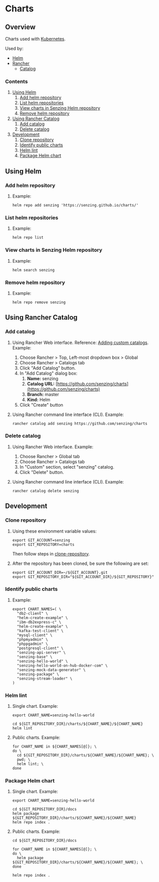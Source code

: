 # Charts

## Overview

Charts used with [Kubernetes](https://github.com/Senzing/knowledge-base/blob/master/WHATIS/kubernetes.md).

Used by:

- [Helm](https://github.com/Senzing/knowledge-base/blob/master/WHATIS/helm.md)
- [Rancher](https://github.com/Senzing/knowledge-base/blob/master/WHATIS/rancher.md)
  - [Catalog](https://rancher.com/docs/rancher/v2.x/en/catalog/)

### Contents

1. [Using Helm](#using-helm)
    1. [Add helm repository](#add-helm-repository)
    1. [List helm repositories](#list-helm-repositories)
    1. [View charts in Senzing Helm repository](#view-charts-in-senzing-helm-repository)
    1. [Remove helm repository](#remove-helm-repository)
1. [Using Rancher Catalog](#using-rancher-catalog)
    1. [Add catalog](#add-catalog)
    1. [Delete catalog](#delete-catalog)
1. [Development](#development)
    1. [Clone repository](#clone-repository)
    1. [Identify public charts](#identify-public-charts)
    1. [Helm lint](#helm-lint)
    1. [Package Helm chart](#package-helm-chart)

## Using Helm

### Add helm repository

1. Example:

    ```console
    helm repo add senzing 'https://senzing.github.io/charts/'
    ```

### List helm repositories

1. Example:

    ```console
    helm repo list
    ```

### View charts in Senzing Helm repository

1. Example:

    ```console
    helm search senzing
    ```

### Remove helm repository

1. Example:

    ```console
    helm repo remove senzing
    ```

## Using Rancher Catalog

### Add catalog

1. Using Rancher Web interface.
   Reference: [Adding custom catalogs](https://rancher.com/docs/rancher/v2.x/en/catalog/#adding-custom-catalogs).
   Example:

    1. Choose Rancher > Top, Left-most dropdown box > Global
    1. Choose Rancher > Catalogs tab
    1. Click "Add Catalog" button.
    1. In "Add Catalog" dialog box:
        1. **Name:** senzing
        1. **Catalog URL:** [https://github.com/senzing/charts](https://github.com/senzing/charts)
        1. **Branch:** master
        1. **Kind:** Helm
    1. Click "Create" button

1. Using Rancher command line interface (CLI).  Example:

    ```console
    rancher catalog add senzing https://github.com/senzing/charts
    ```

### Delete catalog

1. Using Rancher Web interface. Example:

    1. Choose Rancher > Global tab
    1. Choose Rancher > Catalogs tab
    1. In "Custom" section, select "senzing" catalog.
    1. Click "Delete" button.

1. Using Rancher command line interface (CLI). Example:

    ```console
    rancher catalog delete senzing
    ```

## Development

### Clone repository

1. Using these environment variable values:

    ```console
    export GIT_ACCOUNT=senzing
    export GIT_REPOSITORY=charts
    ```

   Then follow steps in [clone-repository](https://github.com/Senzing/knowledge-base/blob/master/HOWTO/clone-repository.md).

1. After the repository has been cloned, be sure the following are set:

    ```console
    export GIT_ACCOUNT_DIR=~/${GIT_ACCOUNT}.git
    export GIT_REPOSITORY_DIR="${GIT_ACCOUNT_DIR}/${GIT_REPOSITORY}"
    ```

### Identify public charts

1. Example:

    ```console
    export CHART_NAMES=( \
      "db2-client" \
      "helm-create-example" \
      "ibm-db2express-c" \
      "helm-create-example" \
      "kafka-test-client" \
      "mysql-client" \
      "phpmyadmin" \
      "phppgadmin" \
      "postgresql-client" \
      "senzing-api-server" \
      "senzing-base" \
      "senzing-hello-world" \
      "senzing-hello-world-on-hub-docker-com" \
      "senzing-mock-data-generator" \
      "senzing-package" \
      "senzing-stream-loader" \
    )
    ```

### Helm lint

1. Single chart.  Example:

    ```console
    export CHART_NAME=senzing-hello-world

    cd ${GIT_REPOSITORY_DIR}/charts/${CHART_NAME}/${CHART_NAME}
    helm lint
    ```

1. Public charts. Example:

    ```console
    for CHART_NAME in ${CHART_NAMES[@]}; \
    do \
      cd ${GIT_REPOSITORY_DIR}/charts/${CHART_NAME}/${CHART_NAME}; \
      pwd; \
      helm lint; \
    done
    ```

### Package Helm chart

1. Single chart. Example:

    ```console
    export CHART_NAME=senzing-hello-world

    cd ${GIT_REPOSITORY_DIR}/docs
    helm package ${GIT_REPOSITORY_DIR}/charts/${CHART_NAME}/${CHART_NAME}
    helm repo index .
    ```

1. Public charts. Example:

    ```console
    cd ${GIT_REPOSITORY_DIR}/docs

    for CHART_NAME in ${CHART_NAMES[@]}; \
    do \
      helm package ${GIT_REPOSITORY_DIR}/charts/${CHART_NAME}/${CHART_NAME}; \
    done

    helm repo index .
    ```
